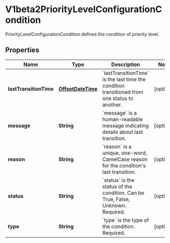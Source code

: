 

# V1beta2PriorityLevelConfigurationCondition

PriorityLevelConfigurationCondition defines the condition of priority level.
## Properties

Name | Type | Description | Notes
------------ | ------------- | ------------- | -------------
**lastTransitionTime** | [**OffsetDateTime**](OffsetDateTime.md) | &#x60;lastTransitionTime&#x60; is the last time the condition transitioned from one status to another. |  [optional]
**message** | **String** | &#x60;message&#x60; is a human-readable message indicating details about last transition. |  [optional]
**reason** | **String** | &#x60;reason&#x60; is a unique, one-word, CamelCase reason for the condition&#39;s last transition. |  [optional]
**status** | **String** | &#x60;status&#x60; is the status of the condition. Can be True, False, Unknown. Required. |  [optional]
**type** | **String** | &#x60;type&#x60; is the type of the condition. Required. |  [optional]



